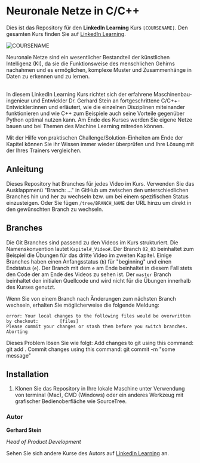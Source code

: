 # Neuronale Netze in C/C++

Dies ist das Repository für den **LinkedIn Learning** Kurs `[COURSENAME]`. Den gesamten Kurs finden Sie auf [LinkedIn Learning][lil-course-url].

![COURSENAME][lil-thumbnail-url] 

Neuronale Netze sind ein wesentlicher Bestandteil der künstlichen Intelligenz (KI), da sie die Funktionsweise des menschlichen Gehirns nachahmen und es ermöglichen, komplexe Muster und Zusammenhänge in Daten zu erkennen und zu lernen.<br><br>

In diesem LinkedIn Learning Kurs richtet sich der erfahrene Maschinenbau-ingenieur und Entwickler Dr. Gerhard Stein an fortgeschrittene C/C++-Entwickler:innen und erläutert, wie die einzelnen Disziplinen miteinander funktionieren und wie C++ zum Beispiele auch seine Vorteile gegenüber Python optimal nutzen kann. Am Ende des Kurses werden Sie eigene Netze bauen und bei Themen des Machine Learning mitreden können.

Mit der Hilfe von praktischen Challenge/Solution-Einheiten am Ende der Kapitel können Sie ihr Wissen immer wieder überprüfen und Ihre Lösung mit der Ihres Trainers vergleichen.


## Anleitung

Dieses Repository hat Branches für jedes Video im Kurs. Verwenden Sie das Ausklappmenü "Branch: ..." in GitHub um zwischen den unterschiedlichen Branches hin und her zu wechseln bzw. um bei einem spezifischen Status einzusteigen. Oder Sie fügen `/tree/BRANCH_NAME` der URL hinzu um direkt in den gewünschten Branch zu wechseln.

## Branches

Die Git Branches sind passend zu den Videos im Kurs strukturiert. Die Namenskonvention lautet `Kapitel#_Video#`. Der Branch `02_03` beinhaltet zum Beispiel die Übungen für das dritte Video im zweiten Kapitel. 
Einige Branches haben einen Anfangsstatus (`b`) für "beginning" und einen Endstatus (`e`). Der Branch mit dem `e` am Ende beinhaltet in diesem Fall stets den Code der am Ende des Videos zu sehen ist. Der `master` Branch beinhaltet den initialen Quellcode und wird nicht für die Übungen innerhalb des Kurses genutzt.

Wenn Sie von einem Branch nach Änderungen zum nächsten Branch wechseln, erhalten Sie möglicherweise die folgende Meldung:

```
error: Your local changes to the following files would be overwritten by checkout:        [files]
Please commit your changes or stash them before you switch branches.
Aborting
```

Dieses Problem lösen Sie wie folgt:
    Add changes to git using this command: git add .
    Commit changes using this command: git commit -m "some message"

## Installation

1. Klonen Sie das Repository in Ihre lokale Maschine unter Verwendung von terminal (Mac), CMD (Windows) oder ein anderes Werkzeug mit grafischer Bedienoberfläche wie SourceTree.

### Autor

**Gerhard Stein**

_Head of Product Development_

Sehen Sie sich andere Kurse des Autors auf [LinkedIn Learning](https://www.linkedin.com/learning/instructors/dr-gerhard-stein) an.

[0]: # (Replace these placeholder URLs with actual course URLs)
[lil-course-url]: https://www.linkedin.com/learning/neuronale-netze-in-c-c-plus-plus
[lil-thumbnail-url]: https://media.licdn.com/dms/image/v2/D4E0DAQH5BYXZ2JqEvA/learning-public-crop_675_1200/learning-public-crop_675_1200/0/1730804082065?e=2147483647&v=beta&t=srsZDjjDIdLTbkD4ghgys2LrkJ2fbXh7uFOqhBI5izU
